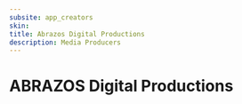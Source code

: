 ```yaml
---
subsite: app_creators
skin:
title: Abrazos Digital Productions
description: Media Producers
---
```


# ABRAZOS Digital Productions
